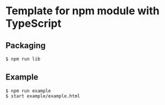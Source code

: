 # Template for npm module with TypeScript
## Packaging

```
$ npm run lib
```

## Example

```
$ npm run example
$ start example/example.html
```

